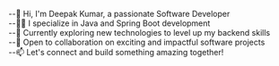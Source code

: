 --👋 Hi, I'm Deepak Kumar, a passionate Software Developer <br>
--👨‍💻 I specialize in Java and Spring Boot development <br>
--🚀 Currently exploring new technologies to level up my backend skills <br>
--🤝 Open to collaboration on exciting and impactful software projects <br>
--📫 Let's connect and build something amazing together! <br>

<!---
deepakkumar2401/deepakkumar2401 is a ✨ special ✨ repository because its `README.md` (this file) appears on your GitHub profile.
You can click the Preview link to take a look at your changes.
--->
